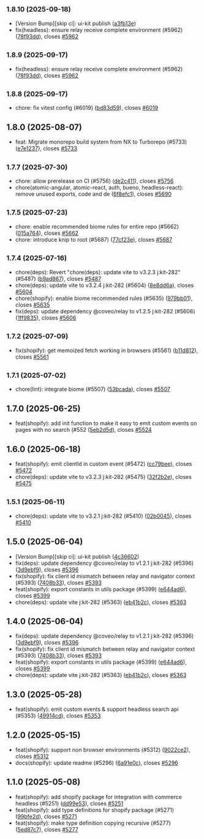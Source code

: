 ## <small>1.8.10 (2025-09-18)</small>

* [Version Bump][skip ci]: ui-kit publish ([a3fb13e](https://github.com/coveo/ui-kit/commits/a3fb13e))
* fix(headless): ensure relay receive complete environment (#5962) ([78f93dd](https://github.com/coveo/ui-kit/commits/78f93dd)), closes [#5962](https://github.com/coveo/ui-kit/issues/5962)



## <small>1.8.9 (2025-09-17)</small>

* fix(headless): ensure relay receive complete environment (#5962) ([78f93dd](https://github.com/coveo/ui-kit/commits/78f93dd)), closes [#5962](https://github.com/coveo/ui-kit/issues/5962)



## <small>1.8.8 (2025-09-17)</small>

* chore: fix vitest config (#6019) ([bd83d59](https://github.com/coveo/ui-kit/commits/bd83d59)), closes [#6019](https://github.com/coveo/ui-kit/issues/6019)



## 1.8.0 (2025-08-07)

* feat: Migrate monorepo build system from NX to Turborepo (#5733) ([e7e1237](https://github.com/coveo/ui-kit/commits/e7e1237)), closes [#5733](https://github.com/coveo/ui-kit/issues/5733)



## <small>1.7.7 (2025-07-30)</small>

* chore: allow prerelease on CI (#5756) ([de2c411](https://github.com/coveo/ui-kit/commits/de2c411)), closes [#5756](https://github.com/coveo/ui-kit/issues/5756)
* chore(atomic-angular, atomic-react, auth, bueno, headless-react): remove unused exports, code and de ([6f8efc1](https://github.com/coveo/ui-kit/commits/6f8efc1)), closes [#5690](https://github.com/coveo/ui-kit/issues/5690)



## <small>1.7.5 (2025-07-23)</small>

* chore: enable recommended biome rules for entire repo (#5662) ([015a764](https://github.com/coveo/ui-kit/commits/015a764)), closes [#5662](https://github.com/coveo/ui-kit/issues/5662)
* chore: introduce knip to root (#5687) ([77cf23e](https://github.com/coveo/ui-kit/commits/77cf23e)), closes [#5687](https://github.com/coveo/ui-kit/issues/5687)



## <small>1.7.4 (2025-07-16)</small>

* chore(deps): Revert "chore(deps): update vite to v3.2.3 j:kit-282" (#5487) ([b9ad867](https://github.com/coveo/ui-kit/commits/b9ad867)), closes [#5487](https://github.com/coveo/ui-kit/issues/5487)
* chore(deps): update vite to v3.2.4 j:kit-282 (#5604) ([8e8dd6a](https://github.com/coveo/ui-kit/commits/8e8dd6a)), closes [#5604](https://github.com/coveo/ui-kit/issues/5604)
* chore(shopify): enable biome recommended rules (#5635) ([979bb01](https://github.com/coveo/ui-kit/commits/979bb01)), closes [#5635](https://github.com/coveo/ui-kit/issues/5635)
* fix(deps): update dependency @coveo/relay to v1.2.5 j:kit-282 (#5606) ([1ff9835](https://github.com/coveo/ui-kit/commits/1ff9835)), closes [#5606](https://github.com/coveo/ui-kit/issues/5606)



## <small>1.7.2 (2025-07-09)</small>

* fix(shopify): get memoized fetch working in browsers (#5561) ([b11d812](https://github.com/coveo/ui-kit/commits/b11d812)), closes [#5561](https://github.com/coveo/ui-kit/issues/5561)



## <small>1.7.1 (2025-07-02)</small>

* chore(lint): integrate biome (#5507) ([53bcada](https://github.com/coveo/ui-kit/commits/53bcada)), closes [#5507](https://github.com/coveo/ui-kit/issues/5507)



## 1.7.0 (2025-06-25)

- feat(shopify): add init function to make it easy to emit custom events on pages with no search (#552 ([5eb2d5d](https://github.com/coveo/ui-kit/commits/5eb2d5d)), closes [#5524](https://github.com/coveo/ui-kit/issues/5524)

## 1.6.0 (2025-06-18)

- feat(shopify): emit clientId in custom event (#5472) ([cc79bee](https://github.com/coveo/ui-kit/commits/cc79bee)), closes [#5472](https://github.com/coveo/ui-kit/issues/5472)
- chore(deps): update vite to v3.2.3 j:kit-282 (#5475) ([32f2b2e](https://github.com/coveo/ui-kit/commits/32f2b2e)), closes [#5475](https://github.com/coveo/ui-kit/issues/5475)

## <small>1.5.1 (2025-06-11)</small>

- chore(deps): update vite to v3.2.1 j:kit-282 (#5410) ([02b0045](https://github.com/coveo/ui-kit/commits/02b0045)), closes [#5410](https://github.com/coveo/ui-kit/issues/5410)

## 1.5.0 (2025-06-04)

- [Version Bump][skip ci]: ui-kit publish ([4c36602](https://github.com/coveo/ui-kit/commits/4c36602))
- fix(deps): update dependency @coveo/relay to v1.2.1 j:kit-282 (#5396) ([3d9ebf9](https://github.com/coveo/ui-kit/commits/3d9ebf9)), closes [#5396](https://github.com/coveo/ui-kit/issues/5396)
- fix(shopify): fix client id mismatch between relay and navigator context (#5393) ([7408b33](https://github.com/coveo/ui-kit/commits/7408b33)), closes [#5393](https://github.com/coveo/ui-kit/issues/5393)
- feat(shopify): export constants in utils package (#5399) ([e644ad6](https://github.com/coveo/ui-kit/commits/e644ad6)), closes [#5399](https://github.com/coveo/ui-kit/issues/5399)
- chore(deps): update vite j:kit-282 (#5363) ([eb41b2c](https://github.com/coveo/ui-kit/commits/eb41b2c)), closes [#5363](https://github.com/coveo/ui-kit/issues/5363)

## 1.4.0 (2025-06-04)

- fix(deps): update dependency @coveo/relay to v1.2.1 j:kit-282 (#5396) ([3d9ebf9](https://github.com/coveo/ui-kit/commits/3d9ebf9)), closes [#5396](https://github.com/coveo/ui-kit/issues/5396)
- fix(shopify): fix client id mismatch between relay and navigator context (#5393) ([7408b33](https://github.com/coveo/ui-kit/commits/7408b33)), closes [#5393](https://github.com/coveo/ui-kit/issues/5393)
- feat(shopify): export constants in utils package (#5399) ([e644ad6](https://github.com/coveo/ui-kit/commits/e644ad6)), closes [#5399](https://github.com/coveo/ui-kit/issues/5399)
- chore(deps): update vite j:kit-282 (#5363) ([eb41b2c](https://github.com/coveo/ui-kit/commits/eb41b2c)), closes [#5363](https://github.com/coveo/ui-kit/issues/5363)

## 1.3.0 (2025-05-28)

- feat(shopify): emit custom events & support headless search api (#5353) ([49914cd](https://github.com/coveo/ui-kit/commits/49914cd)), closes [#5353](https://github.com/coveo/ui-kit/issues/5353)

## 1.2.0 (2025-05-15)

- feat(shopify): support non browser environments (#5312) ([9022ce2](https://github.com/coveo/ui-kit/commits/9022ce2)), closes [#5312](https://github.com/coveo/ui-kit/issues/5312)
- docs(shopify): update readme (#5296) ([6a91e0c](https://github.com/coveo/ui-kit/commits/6a91e0c)), closes [#5296](https://github.com/coveo/ui-kit/issues/5296)

## 1.1.0 (2025-05-08)

- feat(shopify): add shopify package for integration with commerce headless (#5251) ([dd99e53](https://github.com/coveo/ui-kit/commits/dd99e53)), closes [#5251](https://github.com/coveo/ui-kit/issues/5251)
- feat(shopify): add type definitions for shopify package (#5271) ([99bfe2d](https://github.com/coveo/ui-kit/commits/99bfe2d)), closes [#5271](https://github.com/coveo/ui-kit/issues/5271)
- feat(shopify): make type definition copying recursive (#5277) ([5ed87c7](https://github.com/coveo/ui-kit/commits/5ed87c7)), closes [#5277](https://github.com/coveo/ui-kit/issues/5277)

